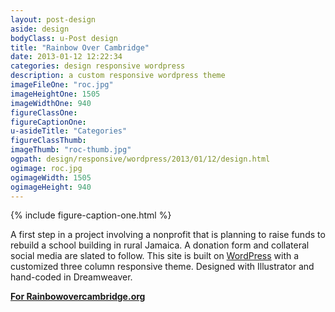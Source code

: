 ```yaml
---
layout: post-design
aside: design
bodyClass: u-Post design
title: "Rainbow Over Cambridge"
date: 2013-01-12 12:22:34
categories: design responsive wordpress
description: a custom responsive wordpress theme
imageFileOne: "roc.jpg"
imageHeightOne: 1505
imageWidthOne: 940
figureClassOne:
figureCaptionOne:
u-asideTitle: "Categories"
figureClassThumb:
imageThumb: "roc-thumb.jpg"
ogpath: design/responsive/wordpress/2013/01/12/design.html
ogimage: roc.jpg
ogimageWidth: 1505
ogimageHeight: 940
---
```


{% include figure-caption-one.html %}

A first step in a project involving a nonprofit that is planning to raise funds to rebuild a school building in rural Jamaica. A donation form and collateral social media are slated to follow. This site is built on [WordPress](http://wordpress.org/ "WordPress") with a customized three column responsive theme. Designed with Illustrator and hand-coded in Dreamweaver.

[<b class="u-pageLink--external">For Rainbowovercambridge.org</b>](http://Rainbowovercambridge.org "For Rainbowovercambridge.org")
